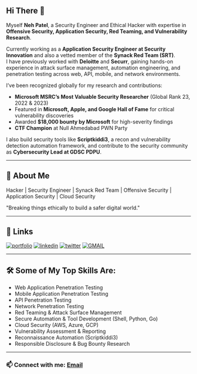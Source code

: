 <!--
**thecyberneh/thecyberneh** is a ✨ _special_ ✨ repository because its `README.md` (this file) appears on your GitHub profile.

## Hi there 👋

Here are some ideas to get you started:

- 🔭 I’m currently working on ...
- 🌱 I’m currently learning ...
- 👯 I’m looking to collaborate on ...
- 🤔 I’m looking for help with ...
- 💬 Ask me about ...
- 📫 How to reach me: ...
- 😄 Pronouns: ...
- ⚡ Fun fact: ...
-->

## Hi There 👋

<!--
**thecyberneh/thecyberneh** is a ✨ _special_ ✨ repository because its `README.md` (this file) appears on your GitHub profile.
-->

Myself **Neh Patel**, a Security Engineer and Ethical Hacker with expertise in **Offensive Security, Application Security, Red Teaming, and Vulnerability Research**.  

Currently working as a **Application Security Engineer at Security Innovation** and also a vetted member of the **Synack Red Team (SRT)**.  
I have previously worked with **Deloitte** and **Securr**, gaining hands-on experience in attack surface management, automation engineering, and penetration testing across web, API, mobile, and network environments.  

I’ve been recognized globally for my research and contributions:  
- **Microsoft MSRC’s Most Valuable Security Researcher** (Global Rank 23, 2022 & 2023)  
- Featured in **Microsoft, Apple, and Google Hall of Fame** for critical vulnerability discoveries  
- Awarded **$18,000 bounty by Microsoft** for high-severity findings  
- **CTF Champion** at Null Ahmedabad PWN Party  

I also build security tools like **Scriptkiddi3**, a recon and vulnerability detection automation framework, and contribute to the security community as **Cybersecurity Lead at GDSC PDPU**.  

---

## 🚀 About Me

Hacker | Security Engineer | Synack Red Team | Offensive Security | Application Security | Cloud Security  

"Breaking things ethically to build a safer digital world."  

---

## 🔗 Links

[![portfolio](https://img.shields.io/badge/my_portfolio-000?style=for-the-badge&logo=ko-fi&logoColor=white)](https://thecyberneh.github.io/) [![linkedin](https://img.shields.io/badge/linkedin-0A66C2?style=for-the-badge&logo=linkedin&logoColor=white)](https://www.linkedin.com/in/thecyberneh/) [![twitter](https://img.shields.io/badge/twitter-1DA1F2?style=for-the-badge&logo=twitter&logoColor=white)](https://twitter.com/thecyberneh) [![GMAIL](https://img.shields.io/badge/Gmail-D14836?style=for-the-badge&logo=gmail&logoColor=white)](mailto:01nehpatelofficial@gmail.com)  

---

## 🛠 Some of My Top Skills Are:

- Web Application Penetration Testing  
- Mobile Application Penetration Testing  
- API Penetration Testing  
- Network Penetration Testing  
- Red Teaming & Attack Surface Management  
- Secure Automation & Tool Development (Shell, Python, Go)  
- Cloud Security (AWS, Azure, GCP)  
- Vulnerability Assessment & Reporting  
- Reconnaissance Automation (Scriptkiddi3)  
- Responsible Disclosure & Bug Bounty Research  

---

### 📫 Connect with me: [Email](mailto:01nehpatelofficial@gmail.com)

